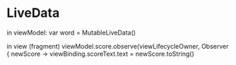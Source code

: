 # LiveData
in viewModel:
var word =  MutableLiveData<String>()

in view (fragment)
viewModel.score.observe(viewLifecycleOwner, Observer { newScore ->
    viewBinding.scoreText.text = newScore.toString()
